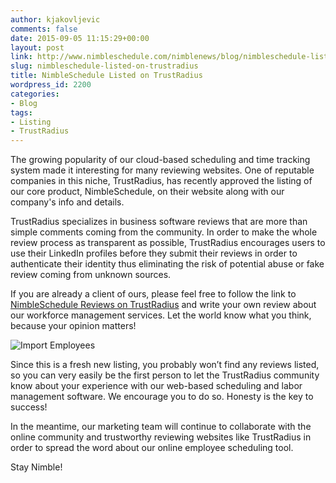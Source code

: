 ```yaml
---
author: kjakovljevic
comments: false
date: 2015-09-05 11:15:29+00:00
layout: post
link: http://www.nimbleschedule.com/nimblenews/blog/nimbleschedule-listed-on-trustradius/
slug: nimbleschedule-listed-on-trustradius
title: NimbleSchedule Listed on TrustRadius
wordpress_id: 2200
categories:
- Blog
tags:
- Listing
- TrustRadius
---
```


The growing popularity of our cloud-based scheduling and time tracking system made it interesting for many reviewing websites. One of reputable companies in this niche, TrustRadius, has recently approved the listing of our core product, NimbleSchedule, on their website along with our company's info and details.

TrustRadius specializes in business software reviews that are more than simple comments coming from the community. In order to make the whole review process as transparent as possible, TrustRadius encourages users to use their LinkedIn profiles before they submit their reviews in order to authenticate their identity thus eliminating the risk of potential abuse or fake review coming from unknown sources.

If you are already a client of ours, please feel free to follow the link to [NimbleSchedule Reviews on TrustRadius](https://www.trustradius.com/products/nimbleschedule/) and write your own review about our workforce management services. Let the world know what you think, because your opinion matters!

![Import Employees](http://www.nimbleschedule.com/wp-content/uploads/2015/09/TrustRadius-NimbleSchedule.jpg)  
  
  


Since this is a fresh new listing, you probably won’t find any reviews listed, so you can very easily be the first person to let the TrustRadius community know about your experience with our web-based scheduling and labor management software. We encourage you to do so. Honesty is the key to success!

In the meantime, our marketing team will continue to collaborate with the online community and trustworthy reviewing websites like TrustRadius in order to spread the word about our online employee scheduling tool.

Stay Nimble!

